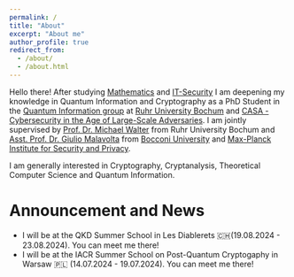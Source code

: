 ```yaml
---
permalink: /
title: "About"
excerpt: "About me"
author_profile: true
redirect_from: 
  - /about/
  - /about.html
---
```


Hello there! 
After studying [Mathematics](https://math.ruhr-uni-bochum.de/en/) and [IT-Security](https://informatik.rub.de/en/) I am deepening my knowledge in Quantum Information and Cryptography as a PhD Student in the [Quantum Information group](https://qi.rub.de) at [Ruhr University Bochum](https://www.ruhr-uni-bochum.de/en) and [CASA - Cybersecurity in the Age of Large-Scale Adversaries](https://casa.rub.de/en/).
I am jointly supervised by [Prof. Dr. Michael Walter](https://qi.rub.de/walter) from Ruhr University Bochum and [Asst. Prof. Dr. Giulio Malavolta](https://sites.google.com/view/giuliomalavolta/) from [Bocconi University](https://unibocconi.it) and [Max-Planck Institute for Security and Privacy](https://www.mpi-sp.org).

I am generally interested in Cryptography, Cryptanalysis, Theoretical Computer Science and Quantum Information.


Announcement and News
======

* I will be at the QKD Summer School in Les Diablerets 🇨🇭(19.08.2024 - 23.08.2024). You can meet me there!
* I will be at the IACR Summer School on Post-Quantum Cryptogaphy in Warsaw 🇵🇱 (14.07.2024 - 19.07.2024). You can meet me there!

